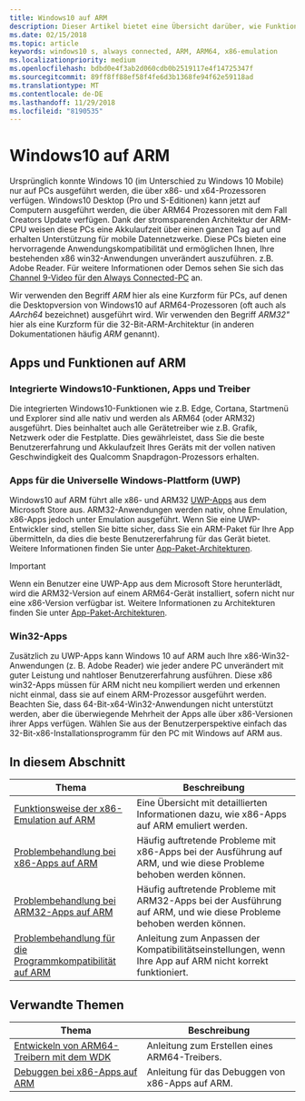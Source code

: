 ```yaml
---
title: Windows10 auf ARM
description: Dieser Artikel bietet eine Übersicht darüber, wie Funktionen und Apps auf ARM ausgeführt werden, welche Einschränkungen bestehen und wo Sie weitere Informationen erhalten können.
ms.date: 02/15/2018
ms.topic: article
keywords: windows10 s, always connected, ARM, ARM64, x86-emulation
ms.localizationpriority: medium
ms.openlocfilehash: bdbd0e4f3ab2d060cdb0b2519117e4f14725347f
ms.sourcegitcommit: 89ff8ff88ef58f4fe6d3b1368fe94f62e59118ad
ms.translationtype: MT
ms.contentlocale: de-DE
ms.lasthandoff: 11/29/2018
ms.locfileid: "8190535"
---
```

# <a name="windows-10-on-arm"></a>Windows10 auf ARM
Ursprünglich konnte Windows 10 (im Unterschied zu Windows 10 Mobile) nur auf PCs ausgeführt werden, die über x86- und x64-Prozessoren verfügen. Windows10 Desktop (Pro und S-Editionen) kann jetzt auf Computern ausgeführt werden, die über ARM64 Prozessoren mit dem Fall Creators Update verfügen. Dank der stromsparenden Architektur der ARM-CPU weisen diese PCs eine Akkulaufzeit über einen ganzen Tag auf und erhalten Unterstützung für mobile Datennetzwerke. Diese PCs bieten eine hervorragende Anwendungskompatibilität und ermöglichen Ihnen, Ihre bestehenden x86 win32-Anwendungen unverändert auszuführen. z.B. Adobe Reader. Für weitere Informationen oder Demos sehen Sie sich das [Channel 9-Video für den Always Connected-PC](https://channel9.msdn.com/Events/Build/2017/P4171) an. 

Wir verwenden den Begriff *ARM* hier als eine Kurzform für PCs, auf denen die Desktopversion von Windows10 auf ARM64-Prozessoren (oft auch als *AArch64* bezeichnet) ausgeführt wird.  Wir verwenden den Begriff *ARM32"* hier als eine Kurzform für die 32-Bit-ARM-Architektur (in anderen Dokumentationen häufig *ARM* genannt).

## <a name="apps-and-experiences-on-arm"></a>Apps und Funktionen auf ARM

### <a name="built-in-windows-10-experiences-apps-and-drivers"></a>Integrierte Windows10-Funktionen, Apps und Treiber
Die integrierten Windows10-Funktionen wie z.B. Edge, Cortana, Startmenü und Explorer sind alle nativ und werden als ARM64 (oder ARM32) ausgeführt. Dies beinhaltet auch alle Gerätetreiber wie z.B. Grafik, Netzwerk oder die Festplatte. Dies gewährleistet, dass Sie die beste Benutzererfahrung und Akkulaufzeit Ihres Geräts mit der vollen nativen Geschwindigkeit des Qualcomm Snapdragon-Prozessors erhalten.

### <a name="universal-windows-platform-uwp-apps"></a>Apps für die Universelle Windows-Plattform (UWP)
Windows10 auf ARM führt alle x86- und ARM32 [UWP-Apps](../get-started/universal-application-platform-guide.md) aus dem Microsoft Store aus. ARM32-Anwendungen werden nativ, ohne Emulation, x86-Apps jedoch unter Emulation ausgeführt. Wenn Sie eine UWP-Entwickler sind, stellen Sie bitte sicher, dass Sie ein ARM-Paket für Ihre App übermitteln, da dies die beste Benutzererfahrung für das Gerät bietet. Weitere Informationen finden Sie unter [App-Paket-Architekturen](../packaging/device-architecture.md).

>[!IMPORTANT] 
> Wenn ein Benutzer eine UWP-App aus dem Microsoft Store herunterlädt, wird die ARM32-Version auf einem ARM64-Gerät installiert, sofern nicht nur eine x86-Version verfügbar ist. Weitere Informationen zu Architekturen finden Sie unter [App-Paket-Architekturen](../packaging/device-architecture.md).

### <a name="win32-apps"></a>Win32-Apps
Zusätzlich zu UWP-Apps kann Windows 10 auf ARM auch Ihre x86-Win32-Anwendungen (z. B. Adobe Reader) wie jeder andere PC unverändert mit guter Leistung und nahtloser Benutzererfahrung ausführen. Diese x86 win32-Apps müssen für ARM nicht neu kompiliert werden und erkennen nicht einmal, dass sie auf einem ARM-Prozessor ausgeführt werden. Beachten Sie, dass 64-Bit-x64-Win32-Anwendungen nicht unterstützt werden, aber die überwiegende Mehrheit der Apps alle über x86-Versionen ihrer Apps verfügen. Wählen Sie aus der Benutzerperspektive einfach das 32-Bit-x86-Installationsprogramm für den PC mit Windows auf ARM aus.

## <a name="in-this-section"></a>In diesem Abschnitt
|Thema | Beschreibung |
|-----|-----|
|[Funktionsweise der x86-Emulation auf ARM](apps-on-arm-x86-emulation.md)|Eine Übersicht mit detaillierten Informationen dazu, wie x86-Apps auf ARM emuliert werden.|
|[Problembehandlung bei x86-Apps auf ARM](apps-on-arm-troubleshooting-x86.md)|Häufig auftretende Probleme mit x86-Apps bei der Ausführung auf ARM, und wie diese Probleme behoben werden können. |
|[Problembehandlung bei ARM32-Apps auf ARM](apps-on-arm-troubleshooting-arm32.md)|Häufig auftretende Probleme mit ARM32-Apps bei der Ausführung auf ARM, und wie diese Probleme behoben werden können. |
|[Problembehandlung für die Programmkompatibilität auf ARM](apps-on-arm-program-compat-troubleshooter.md)|Anleitung zum Anpassen der Kompatibilitätseinstellungen, wenn Ihre App auf ARM nicht korrekt funktioniert. |

## <a name="related-topics"></a>Verwandte Themen
|Thema | Beschreibung |
|-----|-----|
|[Entwickeln von ARM64-Treibern mit dem WDK](https://docs.microsoft.com/en-us/windows-hardware/drivers/develop/building-arm64-drivers)|Anleitung zum Erstellen eines ARM64-Treibers. |
| [Debuggen bei x86-Apps auf ARM](https://docs.microsoft.com/en-us/windows-hardware/drivers/debugger/debugging-arm64) | Anleitung für das Debuggen von x86-Apps auf ARM. |
